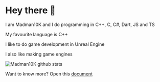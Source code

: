 # Hey there :wave: 
I am Madman10K and I do programming in C++, C, C#, Dart, JS and TS

My favourite language is C++

I like to do game development in Unreal Engine

I also like making game engines 

![Madman10K github stats](https://github-readme-stats.vercel.app/api?username=Madman10K&theme=dark&show_icons=true&hide_border=true&count_private=true)

Want to know more? Open this [document](https://github.com/Madman10K/Madman10K/blob/master/ReadmeLonger.md)


